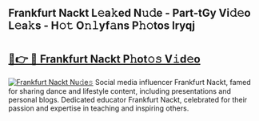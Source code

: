 ## Frankfurt Nackt L𝚎a𝚔ed N𝚞𝚍e - Part-tGy Vi𝚍𝚎o L𝚎a𝚔s - H𝚘𝚝 O𝚗𝚕yf𝚊ns P𝚑𝚘tos lryqj

# <h2><a href="http://kf8w3bg.oniu.top/?m=Frankfurt+Nackt">🔗👉 🔴 Frankfurt Nackt P𝚑ot𝚘𝚜 V𝚒d𝚎o</a></h2>

[![Frankfurt Nackt Nu𝚍e𝚜](https://i.imgur.com/0qMVB7G.gif)](http://kf8w3bg.oniu.top/?m=Frankfurt+Nackt)
Social media influencer Frankfurt Nackt, famed for sharing dance and lifestyle content, including presentations and personal blogs. Dedicated educator Frankfurt Nackt, celebrated for their passion and expertise in teaching and inspiring others.  
